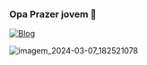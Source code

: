 ### Opa Prazer jovem 🚀

[![Blog](https://img.shields.io/badge/Discord-7289DA?style=for-the-badge&logo=discord&logoColor=white)](https://discord.gg/Q9zGxqjr)

</span>

![imagem_2024-03-07_182521078](https://github.com/luluciano-desiderio/luluciano-desiderio/assets/160436033/270df494-186c-4161-a6bc-00fb075f4f07)
   
